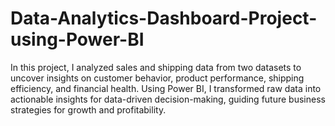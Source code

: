 # Data-Analytics-Dashboard-Project-using-Power-BI
In this project, I analyzed sales and shipping data from two datasets to uncover insights on customer behavior, product performance, shipping efficiency, and financial health. Using Power BI, I transformed raw data into actionable insights for data-driven decision-making, guiding future business strategies for growth and profitability.
